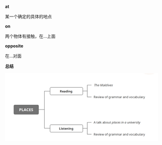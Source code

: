 **at**

某一个确定的具体的地点

**on**

两个物体有接触，在...上面

**opposite**

在...对面

**总结**

![image-20230820140229294](assets/08-U4L2PlacesReading.and.Listening/image-20230820140229294.png)

